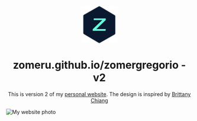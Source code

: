 <div align="center">
  <img src="https://raw.githubusercontent.com/zomeru/zomergregorio/main/img/logo.png" alt="Logo" width="100px" height="100px"/>
</div>
<h1 align="center">zomeru.github.io/zomergregorio - v2</h1>
<p align="center">This is version 2 of my <a href="https://zomeru.github.io/zomergregorio/" target="_blank">personal website</a>. The design is inspired by <a href="https://brittanychiang.com" target="_blank">Brittany Chiang</a></p>
<img src="https://i.imgur.com/radNSTM.png" alt="My website photo" />
